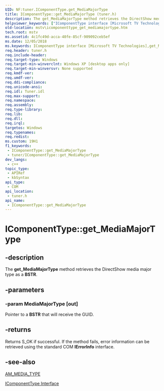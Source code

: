 ```yaml
---
UID: NF:tuner.IComponentType.get_MediaMajorType
title: IComponentType::get_MediaMajorType (tuner.h)
description: The get_MediaMajorType method retrieves the DirectShow media major type as a BSTR.
helpviewer_keywords: ["IComponentType interface [Microsoft TV Technologies]","get_MediaMajorType method","IComponentType.get_MediaMajorType","IComponentType::get_MediaMajorType","IComponentTypeget_MediaMajorType","get_MediaMajorType","get_MediaMajorType method [Microsoft TV Technologies]","get_MediaMajorType method [Microsoft TV Technologies]","IComponentType interface","mstv.icomponenttype_get_mediamajortype","tuner/IComponentType::get_MediaMajorType"]
old-location: mstv\icomponenttype_get_mediamajortype.htm
tech.root: mstv
ms.assetid: 4c1fc49d-acca-40fe-85cf-909092ceb5ef
ms.date: 12/05/2018
ms.keywords: IComponentType interface [Microsoft TV Technologies],get_MediaMajorType method, IComponentType.get_MediaMajorType, IComponentType::get_MediaMajorType, IComponentTypeget_MediaMajorType, get_MediaMajorType, get_MediaMajorType method [Microsoft TV Technologies], get_MediaMajorType method [Microsoft TV Technologies],IComponentType interface, mstv.icomponenttype_get_mediamajortype, tuner/IComponentType::get_MediaMajorType
req.header: tuner.h
req.include-header: 
req.target-type: Windows
req.target-min-winverclnt: Windows XP [desktop apps only]
req.target-min-winversvr: None supported
req.kmdf-ver: 
req.umdf-ver: 
req.ddi-compliance: 
req.unicode-ansi: 
req.idl: Tuner.idl
req.max-support: 
req.namespace: 
req.assembly: 
req.type-library: 
req.lib: 
req.dll: 
req.irql: 
targetos: Windows
req.typenames: 
req.redist: 
ms.custom: 19H1
f1_keywords:
 - IComponentType::get_MediaMajorType
 - tuner/IComponentType::get_MediaMajorType
dev_langs:
 - c++
topic_type:
 - APIRef
 - kbSyntax
api_type:
 - COM
api_location:
 - tuner.h
api_name:
 - IComponentType::get_MediaMajorType
---
```


# IComponentType::get_MediaMajorType


## -description

The <b>get_MediaMajorType</b> method retrieves the DirectShow media major type as a <b>BSTR</b>.

## -parameters

### -param MediaMajorType [out]

Pointer to a <b>BSTR</b> that will receive the GUID.

## -returns

Returns S_OK if successful. If the method fails, error information can be retrieved using the standard COM <b>IErrorInfo</b> interface.

## -see-also

<a href="/windows/desktop/api/strmif/ns-strmif-am_media_type">AM_MEDIA_TYPE</a>



<a href="/previous-versions/windows/desktop/api/tuner/nn-tuner-icomponenttype">IComponentType Interface</a>

